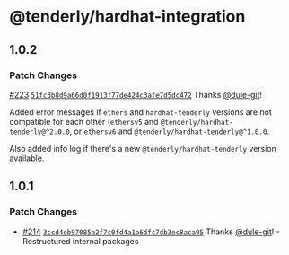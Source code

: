 # @tenderly/hardhat-integration

## 1.0.2

### Patch Changes

[#223](https://github.com/Tenderly/hardhat-tenderly/pull/223) [`51fc3b8d9a66d0f1913f77de424c3afe7d5dc472`](https://github.com/Tenderly/hardhat-tenderly/commit/51fc3b8d9a66d0f1913f77de424c3afe7d5dc472) Thanks [@dule-git](https://github.com/dule-git)!

Added error messages if `ethers` and `hardhat-tenderly` versions are not compatible for each other
(`ethersv5` and `@tenderly/hardhat-tenderly@^2.0.0`, or `ethersv6` and `@tenderly/hardhat-tenderly@^1.0.0`.

Also added info log if there's a new `@tenderly/hardhat-tenderly` version available.

## 1.0.1

### Patch Changes

- [#214](https://github.com/Tenderly/hardhat-tenderly/pull/214) [`3ccd4eb97085a2f7c0fd4a1a6dfc7db3ec8aca95`](https://github.com/Tenderly/hardhat-tenderly/commit/3ccd4eb97085a2f7c0fd4a1a6dfc7db3ec8aca95) Thanks [@dule-git](https://github.com/dule-git)! - Restructured internal packages
